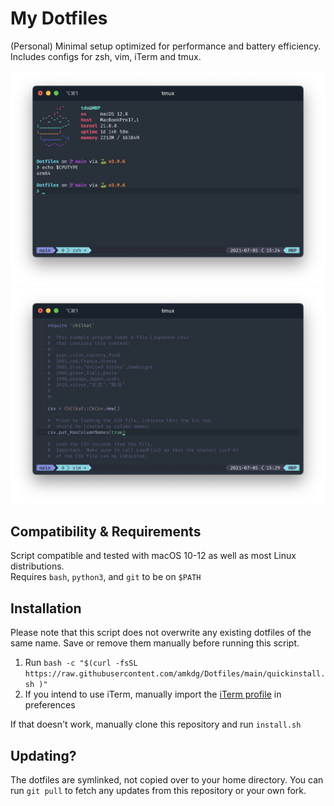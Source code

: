 # My Dotfiles

(Personal) Minimal setup optimized for performance and battery efficiency.
Includes configs for zsh, vim, iTerm and tmux.

![Screenshot 1](https://github.com/amkdg/Dotfiles/blob/main/Screenshots/Screenshot-1.png?raw=true)
![Screenshot 2](https://github.com/amkdg/Dotfiles/blob/main/Screenshots/Screenshot-2.png?raw=true)

## Compatibility & Requirements
Script compatible and tested with macOS 10-12 as well as most Linux distributions. \
Requires `bash`, `python3`, and `git` to be on `$PATH`

## Installation
Please note that this script does not overwrite any existing dotfiles of the same name. Save or remove them manually before running this script.

1. Run
`bash -c "$(curl -fsSL https://raw.githubusercontent.com/amkdg/Dotfiles/main/quickinstall.sh
)"`
2. If you intend to use iTerm, manually import the [iTerm profile](https://github.com/amkdg/Dotfiles/blob/main/Dotfiles/Other%20(Not%20sourced)/iterm.conf.json) in preferences

If that doesn't work, manually clone this repository and run `install.sh`

## Updating?
The dotfiles are symlinked, not copied over to your home directory. You can run `git pull` to fetch any updates from this repository or your own fork.
